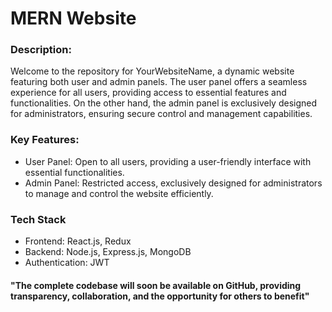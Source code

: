 # MERN Website

### Description:
Welcome to the repository for YourWebsiteName, a dynamic website featuring both user and admin panels. The user panel offers a seamless experience for all users, providing access to essential features and functionalities. On the other hand, the admin panel is exclusively designed for administrators, ensuring secure control and management capabilities.

### Key Features:

* User Panel: Open to all users, providing a user-friendly interface with essential functionalities.
* Admin Panel: Restricted access, exclusively designed for administrators to manage and control the website efficiently.

### Tech Stack
* Frontend: React.js, Redux
* Backend: Node.js, Express.js, MongoDB
* Authentication: JWT

#### "The complete codebase will soon be available on GitHub, providing transparency, collaboration, and the opportunity for others to benefit"
